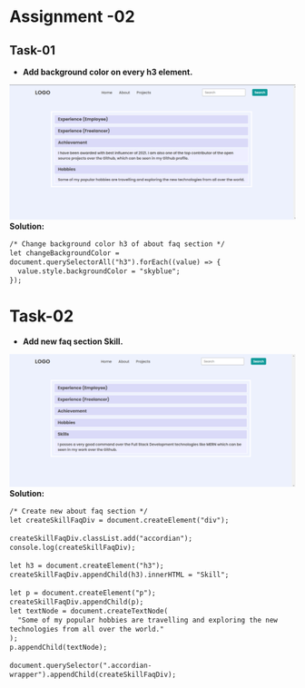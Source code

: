 # Assignment -02

## Task-01

 - **Add background color on every h3 element.**

![task-01-img](./secondAssignmentImage/task1Output.png)
**Solution:**

```
/* Change background color h3 of about faq section */
let changeBackgroundColor = document.querySelectorAll("h3").forEach((value) => {
  value.style.backgroundColor = "skyblue";
});
```

# Task-02

 - **Add new faq section Skill.**

![task-02-img](./secondAssignmentImage/task2Output.png)
**Solution:**

```
/* Create new about faq section */
let createSkillFaqDiv = document.createElement("div");

createSkillFaqDiv.classList.add("accordian");
console.log(createSkillFaqDiv);

let h3 = document.createElement("h3");
createSkillFaqDiv.appendChild(h3).innerHTML = "Skill";

let p = document.createElement("p");
createSkillFaqDiv.appendChild(p);
let textNode = document.createTextNode(
  "Some of my popular hobbies are travelling and exploring the new technologies from all over the world."
);
p.appendChild(textNode);

document.querySelector(".accordian-wrapper").appendChild(createSkillFaqDiv);
```

